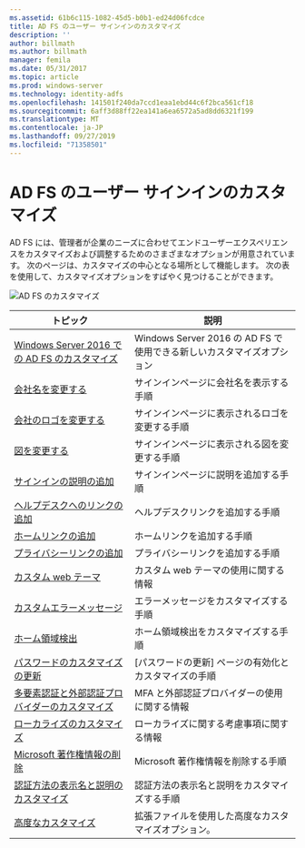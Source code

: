 ```yaml
---
ms.assetid: 61b6c115-1082-45d5-b0b1-ed24d06fcdce
title: AD FS のユーザー サインインのカスタマイズ
description: ''
author: billmath
ms.author: billmath
manager: femila
ms.date: 05/31/2017
ms.topic: article
ms.prod: windows-server
ms.technology: identity-adfs
ms.openlocfilehash: 141501f240da7ccd1eaa1ebd44c6f2bca561cf18
ms.sourcegitcommit: 6aff3d88ff22ea141a6ea6572a5ad8dd6321f199
ms.translationtype: MT
ms.contentlocale: ja-JP
ms.lasthandoff: 09/27/2019
ms.locfileid: "71358501"
---
```

# <a name="ad-fs-user-sign-in-customization"></a>AD FS のユーザー サインインのカスタマイズ


AD FS には、管理者が企業のニーズに合わせてエンドユーザーエクスペリエンスをカスタマイズおよび調整するためのさまざまなオプションが用意されています。  次のページは、カスタマイズの中心となる場所として機能します。  次の表を使用して、カスタマイズオプションをすばやく見つけることができます。



![AD FS のカスタマイズ](media/AD-FS-user-sign-in-customization/ADFS_Blue_Custom2.png) 
    
  







トピック|説明|
-----|-----|
[Windows Server 2016 での AD FS のカスタマイズ](AD-FS-Customization-in-Windows-Server-2016.md)|Windows Server 2016 の AD FS で使用できる新しいカスタマイズオプション|
[会社名を変更する](Change-the-company-name-on-the-AD-FS-sign-in-page.md)|サインインページに会社名を表示する手順|
[会社のロゴを変更する](Change-the-company-logo-on-the-AD-FS-sign-in-page.md)|サインインページに表示されるロゴを変更する手順|
[図を変更する](Change-the-illustration-on-the-AD-FS-sign-in-page.md)|サインインページに表示される図を変更する手順|
[サインインの説明の追加](Add-sign-in-page-description.md)|サインインページに説明を追加する手順|
[ヘルプデスクへのリンクの追加](Add-Help-Desk-Link.md)|ヘルプデスクリンクを追加する手順|
[ホームリンクの追加](Add-Home-Link.md)|ホームリンクを追加する手順|
[プライバシーリンクの追加](Add-Privacy-Link.md)|プライバシーリンクを追加する手順|
[カスタム web テーマ](Custom-Web-Themes-in-AD-FS.md)|カスタム web テーマの使用に関する情報
[カスタムエラーメッセージ](Custom-error-messages-for-AD-FS-sign-in-page.md)|エラーメッセージをカスタマイズする手順
[ホーム領域検出](Home-Realm-Discovery-Customization.md)|ホーム領域検出をカスタマイズする手順|
[パスワードのカスタマイズの更新](Update-password-customization.md)|[パスワードの更新] ページの有効化とカスタマイズの手順|
[多要素認証と外部認証プロバイダーのカスタマイズ](Multi-factor-authentication-and-external-auth-providers-customization.md)|MFA と外部認証プロバイダーの使用に関する情報|
[ローカライズのカスタマイズ](Customization-for-Localization.md)|ローカライズに関する考慮事項に関する情報
[Microsoft 著作権情報の削除](Remove-the-Microsoft-copyright.md)|Microsoft 著作権情報を削除する手順
[認証方法の表示名と説明のカスタマイズ](Customize-the-display-names-and-descriptions-for-authentication-methods.md)|認証方法の表示名と説明をカスタマイズする手順
[高度なカスタマイズ](Advanced-Customization-of-AD-FS-Sign-in-Pages.md)|拡張ファイルを使用した高度なカスタマイズオプション。




